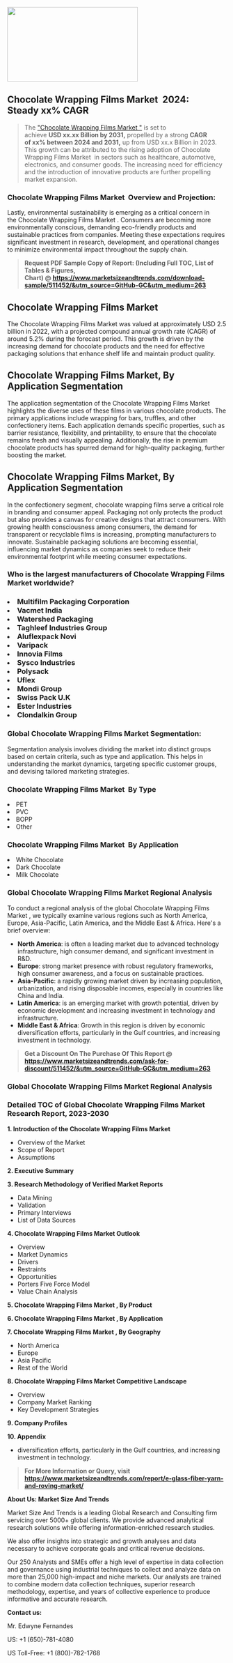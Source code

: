 <p><img class="alignnone size-medium wp-image-20088" src="https://ffe5etoiles.com/wp-content/uploads/2024/12/MST1-300x171.png" alt="" width="300" height="171" /></p><h2 id="ember46" class="ember-view reader-text-block__heading-2">Chocolate Wrapping Films Market &nbsp;2024: Steady&nbsp;xx% CAGR</h2><blockquote id="ember47" class="ember-view reader-text-block__blockquote">The&nbsp;<a class="app-aware-link " href="https://www.marketsizeandtrends.com/download-sample/511452/&utm_source=GitHub-GC&utm_medium=263" target="_blank" data-test-app-aware-link="">"Chocolate Wrapping Films Market "</a>&nbsp;is set to achieve&nbsp;<strong>USD&nbsp;xx.xx&nbsp;Billion by 2031,</strong>&nbsp;propelled by a strong&nbsp;<strong>CAGR of&nbsp;xx% between 2024 and 2031,</strong>&nbsp;up from USD xx.x Billion in 2023. This growth can be attributed to the rising adoption of&nbsp;Chocolate Wrapping Films Market &nbsp;in sectors such as healthcare, automotive, electronics, and consumer goods. The increasing need for efficiency and the introduction of innovative products are further propelling market expansion.</blockquote><h3 id="ember48" class="ember-view reader-text-block__heading-3">Chocolate Wrapping Films Market &nbsp;Overview and Projection:</h3><p id="ember49" class="ember-view reader-text-block__paragraph">Lastly, environmental sustainability is emerging as a critical concern in the&nbsp;Chocolate Wrapping Films Market . Consumers are becoming more environmentally conscious, demanding eco-friendly products and sustainable practices from companies. Meeting these expectations requires significant investment in research, development, and operational changes to minimize environmental impact throughout the supply chain.</p><blockquote id="ember50" class="ember-view reader-text-block__blockquote"><strong>Request PDF Sample Copy of Report: (Including Full TOC, List of Tables &amp; Figures, Chart)&nbsp;@&nbsp;<strong><a href="https://www.marketsizeandtrends.com/download-sample/511452/&utm_source=GitHub-GC&utm_medium=263" target="_blank">https://www.marketsizeandtrends.com/download-sample/511452/&utm_source=GitHub-GC&utm_medium=263</a></strong></strong></blockquote><h3 class=""> <h2>Chocolate Wrapping Films Market</h2><p>The Chocolate Wrapping Films Market was valued at approximately USD 2.5 billion in 2022, with a projected compound annual growth rate (CAGR) of around 5.2% during the forecast period. This growth is driven by the increasing demand for chocolate products and the need for effective packaging solutions that enhance shelf life and maintain product quality.</p><h2>Chocolate Wrapping Films Market, By Application Segmentation</h2><p>The application segmentation of the Chocolate Wrapping Films Market highlights the diverse uses of these films in various chocolate products. The primary applications include wrapping for bars, truffles, and other confectionery items. Each application demands specific properties, such as barrier resistance, flexibility, and printability, to ensure that the chocolate remains fresh and visually appealing. Additionally, the rise in premium chocolate products has spurred demand for high-quality packaging, further boosting the market.</p><h2>Chocolate Wrapping Films Market, By Application Segmentation</h2><p>In the confectionery segment, chocolate wrapping films serve a critical role in branding and consumer appeal. Packaging not only protects the product but also provides a canvas for creative designs that attract consumers. With growing health consciousness among consumers, the demand for transparent or recyclable films is increasing, prompting manufacturers to innovate. Sustainable packaging solutions are becoming essential, influencing market dynamics as companies seek to reduce their environmental footprint while meeting consumer expectations.</p></h3><h3 id="" class="">Who is the largest manufacturers of&nbsp;Chocolate Wrapping Films Market worldwide?</h3><h3 class=""></Li><Li>Multifilm Packaging Corporation</Li><Li> Vacmet India</Li><Li> Watershed Packaging</Li><Li> Taghleef Industries Group</Li><Li> Aluflexpack Novi</Li><Li> Varipack</Li><Li> Innovia Films</Li><Li> Sysco Industries</Li><Li> Polysack</Li><Li> Uflex</Li><Li> Mondi Group</Li><Li> Swiss Pack U.K</Li><Li> Ester Industries</Li><Li> Clondalkin Group</h3><h3 id="ember53" class="ember-view reader-text-block__heading-3">Global&nbsp;Chocolate Wrapping Films Market Segmentation:</h3><p id="ember54" class="ember-view reader-text-block__paragraph">Segmentation analysis involves dividing the market into distinct groups based on certain criteria, such as type and application. This helps in understanding the market dynamics, targeting specific customer groups, and devising tailored marketing strategies.</p><h3 id="" class="">Chocolate Wrapping Films Market &nbsp;By Type</h3><p></Li><Li>PET</Li><Li> PVC</Li><Li> BOPP</Li><Li> Other</p><h3 id="" class="">Chocolate Wrapping Films Market &nbsp;By Application</h3><p class=""></Li><Li>White Chocolate</Li><Li> Dark Chocolate</Li><Li> Milk Chocolate</p><h3 id="ember62" class="ember-view reader-text-block__heading-3">Global Chocolate Wrapping Films Market Regional Analysis</h3><p id="ember63" class="ember-view reader-text-block__paragraph">To conduct a regional analysis of the global Chocolate Wrapping Films Market , we typically examine various regions such as North America, Europe, Asia-Pacific, Latin America, and the Middle East &amp; Africa. Here's a brief overview:</p><ul><li><strong>North America</strong>: is often a leading market due to advanced technology infrastructure, high consumer demand, and significant investment in R&amp;D.</li><li><strong>Europe</strong>: strong market presence with robust regulatory frameworks, high consumer awareness, and a focus on sustainable practices.</li><li><strong>Asia-Pacific</strong>: a rapidly growing market driven by increasing population, urbanization, and rising disposable incomes, especially in countries like China and India.</li><li><strong>Latin America</strong>: is an emerging market with growth potential, driven by economic development and increasing investment in technology and infrastructure.</li><li><strong>Middle East &amp; Africa</strong>: Growth in this region is driven by economic diversification efforts, particularly in the Gulf countries, and increasing investment in technology.</li></ul><blockquote id="ember61" class="ember-view reader-text-block__blockquote"><strong>Get a Discount On The Purchase Of This Report @ <strong><a href="https://html-cleaner.com/" target="">https://www.marketsizeandtrends.com/ask-for-discount/511452/&utm_source=GitHub-GC&utm_medium=263</a></strong></strong></blockquote><h3 id="ember62" class="ember-view reader-text-block__heading-3">Global Chocolate Wrapping Films Market Regional Analysis</h3><h3 id="" class="">Detailed TOC of Global Chocolate Wrapping Films Market Research Report, 2023-2030</h3><p id="" class=""><strong>1. Introduction of the Chocolate Wrapping Films Market </strong></p><ul><li>Overview of the Market</li><li>Scope of Report</li><li>Assumptions</li></ul><p id="" class=""><strong>2. Executive Summary</strong></p><p id="" class=""><strong>3. Research Methodology of Verified Market Reports</strong></p><ul><li>Data Mining</li><li>Validation</li><li>Primary Interviews</li><li>List of Data Sources</li></ul><p id="" class=""><strong>4. Chocolate Wrapping Films Market Outlook</strong></p><ul><li>Overview</li><li>Market Dynamics</li><li>Drivers</li><li>Restraints</li><li>Opportunities</li><li>Porters Five Force Model</li><li>Value Chain Analysis</li></ul><p id="" class=""><strong>5. Chocolate Wrapping Films Market , By Product</strong></p><p id="" class=""><strong>6. Chocolate Wrapping Films Market , By Application</strong></p><p id="" class=""><strong>7. Chocolate Wrapping Films Market , By Geography</strong></p><ul><li>North America</li><li>Europe</li><li>Asia Pacific</li><li>Rest of the World</li></ul><p id="" class=""><strong>8. Chocolate Wrapping Films Market Competitive Landscape</strong></p><ul><li>Overview</li><li>Company Market Ranking</li><li>Key Development Strategies</li></ul><p id="" class=""><strong>9. Company Profiles</strong></p><p id="" class=""><strong>10. Appendix</strong></p><ul><li>diversification efforts, particularly in the Gulf countries, and increasing investment in technology.</li></ul><blockquote id="ember65" class="ember-view reader-text-block__blockquote"><strong>For More Information or Query, visit <strong><strong><a href="https://html-cleaner.com/" target="">https://www.marketsizeandtrends.com/report/e-glass-fiber-yarn-and-roving-market/</a></strong></strong></strong></blockquote><p id="" class=""><strong>About Us: Market Size And Trends</strong></p><p id="" class="">Market Size And Trends is a leading Global Research and Consulting firm servicing over 5000+ global clients. We provide advanced analytical research solutions while offering information-enriched research studies.</p><p id="" class="">We also offer insights into strategic and growth analyses and data necessary to achieve corporate goals and critical revenue decisions.</p><p id="" class="">Our 250 Analysts and SMEs offer a high level of expertise in data collection and governance using industrial techniques to collect and analyze data on more than 25,000 high-impact and niche markets. Our analysts are trained to combine modern data collection techniques, superior research methodology, expertise, and years of collective experience to produce informative and accurate research.</p><p id="" class=""><strong>Contact us:</strong></p><p id="" class="">Mr. Edwyne Fernandes</p><p id="" class="">US: +1 (650)-781-4080</p><p id="" class="">US Toll-Free: +1 (800)-782-1768</p>
